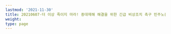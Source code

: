 ```yaml
---
lastmod: '2021-11-30'
title: 20210607-더 이상 죽이지 마라! 중대재해 해결을 위한 긴급 비상조치 촉구 민주노총 기자회견
weight: 
type: page
---
```

